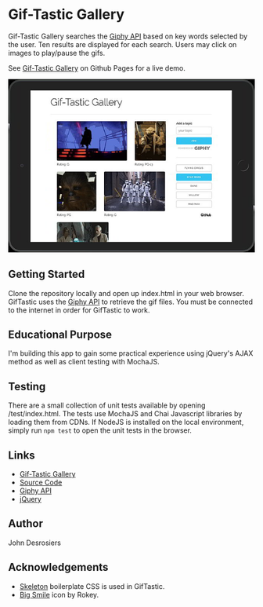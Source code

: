 # Gif-Tastic Gallery

Gif-Tastic Gallery searches the [Giphy API](https://developers.giphy.com/) based on key words
selected by the user. Ten results are displayed for each search. Users may click on images to
play/pause the gifs.

See [Gif-Tastic Gallery](https://median-man.github.io/Gif-Tastic-Gallery/) on Github Pages for a live demo.

![Image of Gif-Tastic Gallery](./assets/images/gif-tastic-screenshot.jpg)

## Getting Started

Clone the repository locally and open up index.html in your 
web browser. GifTastic uses the [Giphy API](https://developers.giphy.com/)
to retrieve the gif files. You must be connected to the internet in
order for GifTastic to work.

## Educational Purpose

I'm building this app to gain some practical experience using jQuery's AJAX method as well as client testing with MochaJS.

## Testing
There are a small collection of unit tests available by opening /test/index.html. The tests use MochaJS and Chai
Javascript libraries by loading them from CDNs. If NodeJS is installed on the local environment, simply run `npm test` to open the unit tests in the browser.

## Links
* [Gif-Tastic Gallery](https://median-man.github.io/Gif-Tastic-Gallery/)
* [Source Code](https://github.com/median-man/GifTastic)
* [Giphy API](https://developers.giphy.com/)
* [jQuery](http://jquery.com/)

## Author
John Desrosiers

## Acknowledgements
* [Skeleton](http://getskeleton.com/) boilerplate CSS is used in GifTastic.
* [Big Smile](http://findicons.com/icon/39186/big_smile) icon by Rokey.
